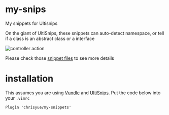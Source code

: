 # my-snips

My snippets for Ultisnips

On the giant of UltiSnips, these snippets can auto-detect namespace, or tell if a class is an abstract class or a interface

![controller action](http://chrisyue-blog.qiniudn.com/controller-action.gif)

Please check those [snippet files](https://github.com/chrisyue/my-snips/tree/master/UltiSnips) to see more details

# installation

This assumes you are using [Vundle](https://github.com/gmarik/Vundle.vim) and [UltiSnips](https://github.com/SirVer/ultisnips).  Put the code below into your `.vimrc`

```
Plugin 'chrisyue/my-snippets'
```
